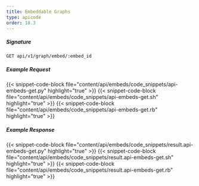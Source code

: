 ```yaml
---
title: Embeddable Graphs
type: apicode
order: 18.3
---
```


##### Signature
`GET api/v1/graph/embed/:embed_id`
##### Example Request
{{< snippet-code-block file="content/api/embeds/code_snippets/api-embeds-get.py" highlight="true" >}}
{{< snippet-code-block file="content/api/embeds/code_snippets/api-embeds-get.sh" highlight="true" >}}
{{< snippet-code-block file="content/api/embeds/code_snippets/api-embeds-get.rb" highlight="true" >}}
##### Example Response
{{< snippet-code-block file="content/api/embeds/code_snippets/result.api-embeds-get.py" highlight="true" >}}
{{< snippet-code-block file="content/api/embeds/code_snippets/result.api-embeds-get.sh" highlight="true" >}}
{{< snippet-code-block file="content/api/embeds/code_snippets/result.api-embeds-get.rb" highlight="true" >}}